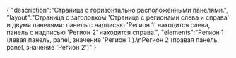 {
"description":"Страница с горизонтально расположенными панелями.",
"layout":"Страница с заголовком 'Страница с регионами слева и справа' и двумя панелями: панель с надписью 'Регион 1' находится слева, панель с надписью 'Регион 2' находится справа.",
"elements":"Регион 1 (левая панель, panel, значение 'Регион 1').\nРегион 2 (правая панель, panel, значение 'Регион 2')"
}